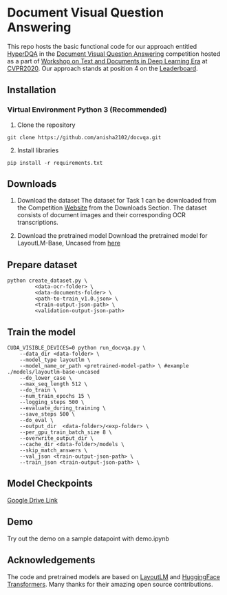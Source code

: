 # Document Visual Question Answering
This repo hosts the basic functional code for our approach entitled [HyperDQA](https://rrc.cvc.uab.es/?ch=17&com=evaluation&view=method_info&task=1&m=75548) in the [Document Visual Question Answering](https://rrc.cvc.uab.es/?ch=17) competition hosted as a part of [Workshop on Text and Documents in Deep Learning Era](https://cvpr2020text.wordpress.com) at [CVPR2020](http://cvpr2020.thecvf.com). Our approach stands at position 4 on the [Leaderboard](https://rrc.cvc.uab.es/?ch=17&com=evaluation&task=1).

## Installation
### Virtual Environment Python 3 (Recommended)
1) Clone the repository
```
git clone https://github.com/anisha2102/docvqa.git
```

2) Install libraries
```
pip install -r requirements.txt
```

## Downloads
1) Download the dataset
The dataset for Task 1 can be downloaded from the Competition [Website](https://rrc.cvc.uab.es/?ch=17) from the Downloads Section.
The dataset consists of document images and their corresponding OCR transcriptions.

2) Download the pretrained model
Download the pretrained model for LayoutLM-Base, Uncased from [here](https://github.com/microsoft/unilm/tree/master/layoutlm)
## Prepare dataset
```
python create_dataset.py \
         <data-ocr-folder> \
         <data-documents-folder> \
         <path-to-train_v1.0.json> \
         <train-output-json-path> \
         <validation-output-json-path>
```
## Train the model
```
CUDA_VISIBLE_DEVICES=0 python run_docvqa.py \
    --data_dir <data-folder> \
    --model_type layoutlm \
    --model_name_or_path <pretrained-model-path> \ #example ./models/layoutlm-base-uncased
    --do_lower_case \
    --max_seq_length 512 \
    --do_train \
    --num_train_epochs 15 \
    --logging_steps 500 \
    --evaluate_during_training \
    --save_steps 500 \
    --do_eval \
    --output_dir  <data-folder>/<exp-folder> \
    --per_gpu_train_batch_size 8 \
    --overwrite_output_dir \
    --cache_dir <data-folder>/models \
    --skip_match_answers \
    --val_json <train-output-json-path> \
    --train_json <train-output-json-path> \
```
## Model Checkpoints
[Google Drive Link](https://drive.google.com/file/d/1W4E06nb-tDcjKVN9iCjjk0b_3EyHkqVr/view?usp=sharing)

## Demo
Try out the demo on a sample datapoint with demo.ipynb

## Acknowledgements
The code and pretrained models are based on [LayoutLM](https://github.com/microsoft/unilm/tree/master/layoutlm) and [HuggingFace Transformers](https://github.com/huggingface/transformers). Many thanks for their amazing open source contributions.
